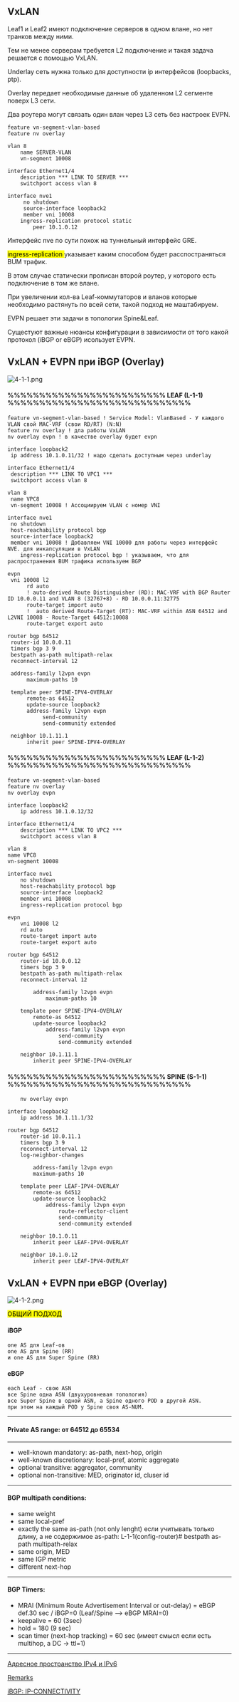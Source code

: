 ## VxLAN
Leaf1 и Leaf2 имеют подключение серверов в одном влане, но нет транков между ними.

Тем не менее серверам требуется L2 подключение и такая задача решается с помощью VxLAN.

Underlay сеть нужна только для доступности ip интерфейсов (loopbacks, ptp).

Overlay передает необходимые данные об удаленном L2 сегменте поверх L3 сети.

Два роутера могут связать один влан через L3 cеть без настроек EVPN.

	feature vn-segment-vlan-based
	feature nv overlay
 
 	vlan 8
  		name SERVER-VLAN
  		vn-segment 10008
	
	interface Ethernet1/4
  		description *** LINK TO SERVER ***
  		switchport access vlan 8

	interface nve1 
 		 no shutdown
 		 source-interface loopback2
 		 member vni 10008
		ingress-replication protocol static
  			peer 10.1.0.12
	 		
 Интерфейс nve по сути похож на туннельный интерфейс GRE.
 
 <mark style="background-color: #FFFF00"> ingress-replication </mark> указывает каким способом будет расспостраняться BUM трафик. 
 
 В этом случае статически прописан второй роутер, у которого есть подключение в том же влане.
 
 При увеличении кол-ва Leaf-коммутаторов и вланов которые необходимо растянуть по всей сети, такой подход не маштабируем.
 
 EVPN решает эти задачи в топологии Spine&Leaf.
 
 Cущестуют важные нюансы конфигурации в зависимости от того какой протокол (iBGP or eBGP) исользует EVPN. 


## VxLAN + EVPN при iBGP (Overlay)

![4-1-1.png](4-1-1.png)

#### %%%%%%%%%%%%%%%%%%%%%%%%% LEAF (L-1-1) %%%%%%%%%%%%%%%%%%%%%%%%%%%%%
 
    feature vn-segment-vlan-based ! Service Model: VlanBased - У каждого VLAN свой MAC-VRF (свои RD/RT) (N:N)
    feature nv overlay ! дла работы VxLAN
    nv overlay evpn ! в качестве overlay будет evpn

    interface loopback2
     ip address 10.1.0.11/32 ! надо сделать доступным через underlay
    
    interface Ethernet1/4
     description *** LINK TO VPC1 ***
     switchport access vlan 8

    vlan 8
     name VPC8
     vn-segment 10008 ! Ассоциируем VLAN с номер VNI 
    
    interface nve1 
     no shutdown
     host-reachability protocol bgp
     source-interface loopback2
     member vni 10008 ! Добавляем VNI 10000 для работы через интерфейс NVE. для инкапсуляции в VxLAN
        ingress-replication protocol bgp ! указываем, что для распространения BUM трафика используем BGP

    evpn
     vni 10008 l2
          rd auto    
		  ! auto-derived Route Distinguisher (RD): MAC-VRF with BGP Router ID 10.0.0.11 and VLAN 8 (32767+8) - RD 10.0.0.11:32775
          route-target import auto 
		  !  auto derived Route-Target (RT): MAC-VRF within ASN 64512 and L2VNI 10008 - Route-Target 64512:10008
          route-target export auto

    router bgp 64512
     router-id 10.0.0.11
     timers bgp 3 9
     bestpath as-path multipath-relax
     reconnect-interval 12

     address-family l2vpn evpn
          maximum-paths 10

     template peer SPINE-IPV4-OVERLAY
          remote-as 64512
          update-source loopback2
          address-family l2vpn evpn
               send-community
               send-community extended

     neighbor 10.1.11.1
          inherit peer SPINE-IPV4-OVERLAY
#### %%%%%%%%%%%%%%%%%%%%%%%%% LEAF (L-1-2) %%%%%%%%%%%%%%%%%%%%%%%%%%%%%

    feature vn-segment-vlan-based 
    feature nv overlay 
    nv overlay evpn 

	interface loopback2
		ip address 10.1.0.12/32  
		
	interface Ethernet1/4
		description *** LINK TO VPC2 ***
		switchport access vlan 8

	vlan 8
	name VPC8
	vn-segment 10008

	interface nve1
		no shutdown
		host-reachability protocol bgp
		source-interface loopback2
		member vni 10008
		ingress-replication protocol bgp 

	evpn
		vni 10008 l2
		rd auto
		route-target import auto
		route-target export auto

	router bgp 64512
		router-id 10.0.0.12
		timers bgp 3 9
		bestpath as-path multipath-relax
		reconnect-interval 12

			address-family l2vpn evpn
				maximum-paths 10

		template peer SPINE-IPV4-OVERLAY
			remote-as 64512
			update-source loopback2
				address-family l2vpn evpn
					send-community
					send-community extended

		neighbor 10.1.11.1
			inherit peer SPINE-IPV4-OVERLAY

#### %%%%%%%%%%%%%%%%%%%%%%%%% SPINE (S-1-1) %%%%%%%%%%%%%%%%%%%%%%%%%%%%%

	    nv overlay evpn

	interface loopback2
		ip address 10.1.11.1/32
 
	router bgp 64512
		router-id 10.0.11.1
		timers bgp 3 9
		reconnect-interval 12
		log-neighbor-changes

			address-family l2vpn evpn
			maximum-paths 10

		template peer LEAF-IPV4-OVERLAY
			remote-as 64512
			update-source loopback2
				address-family l2vpn evpn
					route-reflector-client
					send-community
					send-community extended

		neighbor 10.1.0.11
			inherit peer LEAF-IPV4-OVERLAY

		neighbor 10.1.0.12
			inherit peer LEAF-IPV4-OVERLAY

 ## VxLAN + EVPN при eBGP (Overlay)

![4-1-2.png](4-1-2.png)

<mark style="background-color: #FFFF00"> ОБЩИЙ ПОДХОД </mark>

#### iBGP
  	one AS для Leaf-ов
  	one AS для Spine (RR)
    и one AS для Super Spine (RR)

#### eBGP
  	each Leaf - свою ASN
   	все Spine одна ASN (двухуровневая топология)
	все Super Spine в одной ASN, а Spine одного POD в другой ASN.
 	при этом на каждый POD у Spine своя AS-NUM.

---
 #### Private AS range: от 64512 до 65534
---
- well-known mandatory: as-path, next-hop, origin
- well-known discretionary: local-pref, atomic aggregate
- optional transitive: aggregator, community
- optional non-transitive: MED, originator id, cluser id
---
#### BGP multipath conditions:
- same weight
- same local-pref
- exactly the same as-path (not only lenght)
  если учитывать только длину, а не содержимое as-path: L-1-1(config-router)# bestpath as-path multipath-relax
- same origin, MED
- same IGP metric
- different next-hop
---
#### BGP Timers:
- MRAI (Minimum Route Advertisement Interval or out-delay) = eBGP def.30 sec / iBGP=0 (Leaf/Spine --> eBGP MRAI=0)
- keepalive = 60 (3sec)
- hold = 180 (9 sec)
- scan timer (next-hop tracking) = 60 sec (имеет смысл если есть multihop, а DC -> ttl=1)
---


[Адресное пространство IPv4 и IPv6](https://github.com/dknet77/VxLAN/tree/main/LABS/1-4/ip-plan.md)

[Remarks](https://github.com/dknet77/VxLAN/tree/main/LABS/1-4/BN.md)

[iBGP: IP-CONNECTIVITY](https://github.com/dknet77/VxLAN/tree/main/LABS/1-4/iBGP-CHECK.txt)
